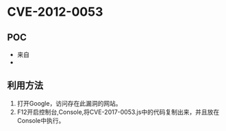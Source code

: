 # CVE-2012-0053

## POC
* 来自[]()
* []()

## 利用方法

1. 打开Google，访问存在此漏洞的网站。
2. F12开启控制台,Console,将CVE-2017-0053.js中的代码复制出来，并且放在Console中执行。
